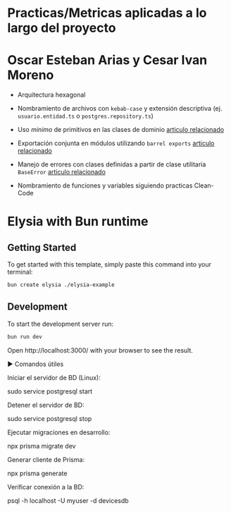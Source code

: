 # Practicas/Metricas aplicadas a lo largo del proyecto

# Oscar Esteban Arias y Cesar Ivan Moreno 

- Arquitectura hexagonal

- Nombramiento de archivos con `kebab-case` y extensión descriptiva (ej. `usuario.entidad.ts` o `postgres.repository.ts`)

- Uso *minimo* de primitivos en las clases de dominio [articulo relacionado](https://medium.com/better-programming/why-you-should-avoid-using-primitive-types-cb55857baa39)

- Exportación conjunta en módulos utilizando `barrel exports` [articulo relacionado](https://alirezahamid.medium.com/simplify-your-javascript-and-typescript-projects-with-barrel-exports-20b73680cbfe)

- Manejo de errores con clases definidas a partir de clase utilitaria `BaseError` [articulo relacionado](https://engineering.udacity.com/handling-errors-like-a-pro-in-typescript-d7a314ad4991)

- Nombramiento de funciones y variables siguiendo practicas Clean-Code

# Elysia with Bun runtime

## Getting Started
To get started with this template, simply paste this command into your terminal:
```bash
bun create elysia ./elysia-example
```

## Development
To start the development server run:
```bash
bun run dev
```

Open http://localhost:3000/ with your browser to see the result.

▶️ Comandos útiles

Iniciar el servidor de BD (Linux):

sudo service postgresql start


Detener el servidor de BD:

sudo service postgresql stop


Ejecutar migraciones en desarrollo:

npx prisma migrate dev


Generar cliente de Prisma:

npx prisma generate


Verificar conexión a la BD:

psql -h localhost -U myuser -d devicesdb
